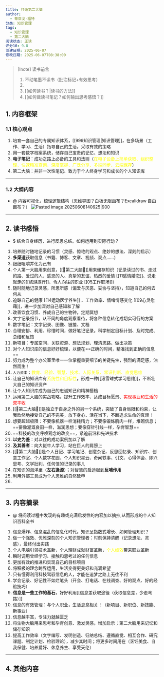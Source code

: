 ```yaml
---
title: 打造第二大脑
author:
  - 蒂亚戈·福特
分类: 知识管理
tags:
  - 知识管理
  - 第二大脑
阅读状态: 正读
评分10: 9.8
创建日期: 2025-06-07
修改日期: 2025-06-07T08:38:00
---
```

> [!note] 读书前言
> 1. 不动笔墨不读书（批注标记+有效思考）
> 2. 
> 3. [[如何读书？|读书的方法]]
> 4. [[如何做读书笔记？如何输出思考感悟？]]
## 1. 内容框架 
### 1.1 核心观点 
1. 培育一套自己的专属知识体系，[[999知识管理|知识管理]]，在多场景（工作、学习、生活）指导自己的生活，采取有效的策略
2. 用一套数字档案系统，储存自己宝贵的记忆、想法和知识
3. **电子笔记**：成功之路上必备的工具和法则（<font color="#ffff00">在电子设备上简单获取、组织整理、快速精准查询、深度掌握、广泛分享、多端同步、云端保存</font>）
4. 第二大脑：并非一次性笔记、致力于个人终身学习和成长的个人知识库

---
### 1.2 大纲内容 
- @ 内容可视化，梳理逻辑结构（思维导图？白板无限画布？Excalidraw 自由画布？）
![Pasted image 20250608140625|900](https://fig-1321973591.cos.ap-nanjing.myqcloud.com/Pasted%20image%2020250608140625.png)

---
## 2. 读书感悟 
- $ 结合自身经历，进行反思总结。如何运用到实际行动？
1. 培养随时随地记录的习惯（灵感、惊艳的观点、绝妙的想法、深刻的启示）
2. **多渠道**获取信息（书籍、博客、文章、视频、观点......）
3. 细细咀嚼并化为己有
4. 个人第一大脑用来创意，[[🧠第二大脑🧠]]用来储存知识（记录读过的书、走过的路、爱过的人、感恩的人、真挚的友谊、热烈的爱情 [[11感情婚恋]]、说走就走的[[旅游旅行]]、令人向往的职业 [[05工作职场]]）
5. 随时随地记录灵感，所思所感（偏爱与厌恶、妥协与坚持），知道自己的何去何从
6. 追踪自己的健康 [[14运动医学养生]] 、工作效率、情绪情感变化 [[09心灵慰藉]]，进一步加深对自己感知和了解
7. 改善饮食习惯、养成自己的生物钟，定期冥想
8. 文字记录细节，从不同的角度观察看待，将各种信息转化成切实可行的方案 
9. 数字笔记：文字记录、图像、链接、文档
10. 合理安排、利用、珍惜时间，做好笔记记录，科学制定目标计划、及时完成、总结和反馈
11. 新项目：专属空间，关联资源、想法规划、理清思路、做出决策
12. 对个人知识库的信息好好梳理，以便在==正确的时间，精准找到正确的信息==
13. 努力成为整个办公室里唯一一位掌握重要细节的关键先生，强烈的满足感，油然而生！
14. `人力资本`：<font color="#ffff00">教育、经验、智慧、技术、人际关系、常识判断、直觉思维</font>
15. 让自己的知识库有<font color="#ffff00">系统性和目标性</font>，形成一种[[滚雪球式学习思维]]，不断壮大自己的知识资产
16. 让个人知识库成为自己的忠诚知己和精神搭档
17. 运用第二大脑的实战攻略，提升工作效率、达成目标愿景、<font color="#ff0000">实现事业和生活的双丰收</font>
18. [[🧠第二大脑🧠]]是独立于自身之外的另一个系统，突破了自身局限和约束，让我欣然地接受自己的不完美，放下身心、活在当下，不断追求生命的真谛！
19. 想要超越极限：不要像机器一样消耗精力；不要像锻炼肌肉一样，堆砌信息；==要像灌溉良田一样，滋润思想；要像穿针引线一样，孕育智慧==
20. ==科技的改变呼唤观念的改变==，紧追前沿和先进技术
21. **以史为鉴**：对以往的成功案例加以了解
22. **及其善者**：向大佬牛人学习，站在巨人的肩膀上
23. [[🧠第二大脑🧠]]是个人日记、学习笔记、创意杂记、反思回忆录、知识库、创意工作室、个人数字花园、个人知识星云、奇闻轶事、引文、心得体会、即兴思考、文学批判、任何值的记录的事儿
24. 在知识的海洋里（**左右逢源**）；对智慧的启迪起到**反哺作用**
25. 利用外部工具成为个人思维的自然延申
26. 


---
## 3. 内容摘录 
- @ 将阅读过程中发现的有趣或充满启发性的内容加以摘抄,从而形成的个人知识百科全书
1. 信息爆炸、信息混乱的信息化时代，知识呈指数式增长、如何管理知识？
2. 做一个强效、优雅深刻的个人知识管理者：时刻保持清醒（记录想法、灵感），最终付出实践
3. 个人电脑引领技术革新，个人理财成就财富革新，<font color="#ffff00">个人绩效</font>带来职业革新
4.  瞬时调用曾经学习、接触和思考过的任何信息
5.  更加有效的推进和实现自己的目标项目
6. 将积极的理念跨界运用，生活变得更美好和充满希望
7. 只有懂得利用科技驾驭信息的人，才能在追梦之路上无往不利
8. 学会记录、好记性不如烂笔头（开会、打电话、在线调查、好的观点、好的经验技巧）
9. **信息是一些工作的基石**，好好利用[[信息差获取途径（获取信息差，少走弯路）]]
10. 信息的有效管理：与个人职业，生活息息相关！（新项目、新职位、新技能、新事业）
11. 信息越丰富，专注力就越匮乏
12. 将生物大脑用来思考和孕育创意、激发灵感，增加启示；第二大脑用来记忆和储存知识
13. 提高工作效率（文字编写、发明创造、归纳总结、遵循直觉、相互合作、研究课题、制定计划、检验理论），减少其时间；将更多时间用在（烹饪美食、自我保健、培养爱好、休息养生、享受天伦）


---
## 4. 其他内容




